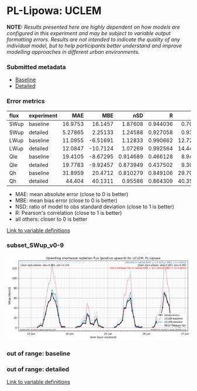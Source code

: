 # PL-Lipowa: UCLEM

**NOTE:** *Results presented here are highly dependent on how models are configured in this experiment and may be subject to variable output formatting errors. Results are not intended to indicate the quality of any individual model, but to help participants better understand and improve modelling approaches in different urban environments.*

### Submitted metadata

- [Baseline](UCLEM_PL-Lipowa_baseline_attrs.md)
- [Detailed](UCLEM_PL-Lipowa_detailed_attrs.md)

### Error metrics

| flux   | experiment   |      MAE |       MBE |      nSD |        R |     5th |      95th |    RMSE |    cRMSE |     AMBE |     1-nSD |        1-R |   nSkewness |   nKurtosis |   Overlap |
|:-------|:-------------|---------:|----------:|---------:|---------:|--------:|----------:|--------:|---------:|---------:|----------:|-----------:|------------:|------------:|----------:|
| SWup   | baseline     | 16.9753  |  16.1457  | 1.87608  | 0.944036 |  0.7037 | 53.6961   | 25.8218 | 0.988686 | 16.1457  | 0.876075  | 0.0559643  |    0.142604 |    0.2333   |  0.246555 |
| SWup   | detailed     |  5.27865 |   2.25133 | 1.24588  | 0.927058 |  0.9307 | 12.0613   | 10.2805 | 0.492147 |  2.25133 | 0.245874  | 0.0729421  |    0.391612 |    2.42631  |  0.147687 |
| LWup   | baseline     | 11.0955  |  -6.51691 | 1.12833  | 0.990662 | 12.7288 | 11.3547   | 13.2443 | 0.193755 |  6.51691 | 0.128328  | 0.00933779 |    0.315587 |    0.648003 |  0.109388 |
| LWup   | detailed     | 12.0847  | -10.7124  | 1.07269  | 0.992564 | 14.4478 |  0.902413 | 13.7826 | 0.145728 | 10.7124  | 0.0726885 | 0.00743574 |    0.188196 |    0.443753 |  0.111119 |
| Qle    | baseline     | 19.4105  |  -8.67295 | 0.914689 | 0.466128 |  8.9474 | 22.742    | 33.4044 | 0.991934 |  8.67295 | 0.085311  | 0.533872   |    1.86085  |    5.90812  |  0.283052 |
| Qle    | detailed     | 19.7783  |  -9.92457 | 0.873949 | 0.437502 |  9.3065 | 28.901    | 33.9875 | 0.999539 |  9.92457 | 0.126051  | 0.562498   |    1.94894  |    7.70479  |  0.288274 |
| Qh     | baseline     | 31.8959  |  20.4712  | 0.810279 | 0.849106 | 29.7082 |  8.964    | 41.0069 | 0.529647 | 20.4712  | 0.189722  | 0.150894   |    0.141601 |    0.36536  |  0.404501 |
| Qh     | detailed     | 44.404   |  40.1311  | 0.95586  | 0.864309 | 40.3537 | 33.2244   | 52.7893 | 0.511226 | 40.1311  | 0.0441409 | 0.135691   |    0.124241 |    0.313656 |  0.519052 |

 - MAE: mean absolute error (close to 0 is better)
 - MBE: mean bias error (close to 0 is better)
 - NSD: ratio of model to obs standard deviation (close to 1 is better)
 - R: Pearson's correlation (close to 1 is better)
 - all others: closer to 0 is better

[Link to variable definitions](../modelattrs/variable_definitions.md)

### <a name="subset_swup_v0-9"></a>subset_SWup_v0-9
[![UCLEM_PL-Lipowa_subset_SWup_v0-9.png](UCLEM_PL-Lipowa_subset_SWup_v0-9.png)](UCLEM_PL-Lipowa_subset_SWup_v0-9.png)

### out of range: baseline


### out of range: detailed



[Link to variable definitions](../modelattrs/variable_definitions.md)

